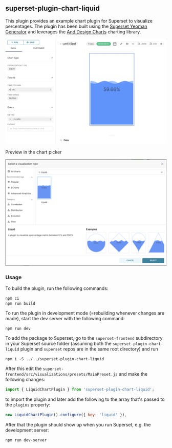 ## superset-plugin-chart-liquid

This plugin provides an example chart plugin for Superset to visualize percentages. The plugin has been built using the [Superset Yeoman Generator](https://www.npmjs.com/package/@superset-ui/generator-superset) and leverages the [And Design Charts](https://charts.ant.design) charting library.

![Liquid chart plugin in Explore view](images/liquid.gif)

Preview in the chart picker

![Liquid chart plugin in Chart Picker](images/liquid-picker.png)

### Usage

To build the plugin, run the following commands:

```
npm ci
npm run build
```

To run the plugin in development mode (=rebuilding whenever changes are made), start the dev server with the following command:

```
npm run dev
```

To add the package to Superset, go to the `superset-frontend` subdirectory in your Superset source folder (assuming both the `superset-plugin-chart-liquid` plugin and `superset` repos are in the same root directory) and run
```
npm i -S ../../superset-plugin-chart-liquid
```

After this edit the `superset-frontend/src/visualizations/presets/MainPreset.js` and make the following changes:

```js
import { LiquidChartPlugin } from 'superset-plugin-chart-liquid';
```

to import the plugin and later add the following to the array that's passed to the `plugins` property:
```js
new LiquidChartPlugin().configure({ key: 'liquid' }),
```

After that the plugin should show up when you run Superset, e.g. the development server:

```
npm run dev-server
```
